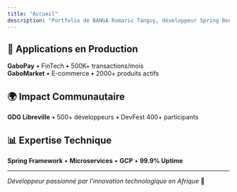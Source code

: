 ```yaml
---
title: "Accueil"
description: "Portfolio de BANGA Romaric Tanguy, développeur Spring Boot expert et organisateur GDG Libreville"
---
```


## 🚀 Applications en Production

**GaboPay** • FinTech • 500K+ transactions/mois  
**GaboMarket** • E-commerce • 2000+ produits actifs  

## 🌍 Impact Communautaire  

**GDG Libreville** • 500+ développeurs • DevFest 400+ participants  

## 📊 Expertise Technique

**Spring Framework** • **Microservices** • **GCP** • **99.9% Uptime**

---

*Développeur passionné par l'innovation technologique en Afrique* 🌟